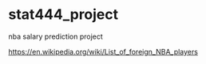# stat444_project
nba salary prediction project

https://en.wikipedia.org/wiki/List_of_foreign_NBA_players
